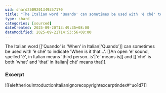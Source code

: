 ```yaml
---
uid: shard2509201349357170
title: "The Italian word 'Quando' can sometimes be used with 'è ché' to indicate 'When is it that...'"
type: shard
categories: [sourced]
dateCreated: 2025-09-20T13:49:35+08:00
dateModified: 2025-09-21T14:53:56+08:00
---
```

The Italian word [['Quando' is 'When' in Italian|'Quando']] can sometimes be used with 'è ché' to indicate 'When is it that…'. [[An open 'e' sound, spelled 'è', in Italian means 'third person..is'|'è' means is]] and [['ché' is both 'what' and 'that' in Italian|'ché' means that]].

### Excerpt
![[eleftheriouIntroductionItalianignorecopyrightexcerptindex#^uo1d7]]
